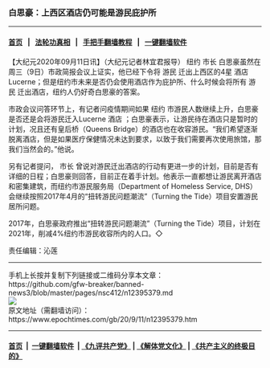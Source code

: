 ### 白思豪：上西区酒店仍可能是游民庇护所
------------------------

#### [首页](https://github.com/gfw-breaker/banned-news3/blob/master/README.md) &nbsp;&nbsp;|&nbsp;&nbsp; [法轮功真相](https://github.com/begood0513/basic/blob/master/README.md)  &nbsp;&nbsp;|&nbsp;&nbsp; [手把手翻墙教程](https://github.com/gfw-breaker/guides/wiki)  &nbsp;&nbsp;|&nbsp;&nbsp; [一键翻墙软件](https://github.com/gfw-breaker/nogfw/blob/master/README.md)  



<div><p>
 【大纪元2020年09月11日讯】（大纪元记者林宜君报导）
 <ok href="https://www.epochtimes.com/gb/tag/%E7%BA%BD%E7%BA%A6.html">
  纽约
 </ok>
 <ok href="https://www.epochtimes.com/gb/tag/%E5%B8%82%E9%95%BF.html">
  市长
 </ok>
 白思豪虽然在周三（9日）市政简报会议上证实，他已经下令将
 <ok href="https://www.epochtimes.com/gb/tag/%E6%B8%B8%E6%B0%91.html">
  游民
 </ok>
 迁出上西区的4星
 <ok href="https://www.epochtimes.com/gb/tag/%E9%85%92%E5%BA%97.html">
  酒店
 </ok>
 Lucerne；但是纽约市未来是否仍会使用酒店作为庇护所、什么时候会将所有
 <ok href="https://www.epochtimes.com/gb/tag/%E6%B8%B8%E6%B0%91.html">
  游民
 </ok>
 迁出酒店，纽约人仍好奇白思豪的答案。
</p>
<p>
 市政会议问答环节上，有记者问疫情期间如果
 <ok href="https://www.epochtimes.com/gb/tag/%E7%BA%BD%E7%BA%A6.html">
  纽约
 </ok>
 市游民人数继续上升，白思豪是否还是会将游民迁入Lucerne
 <ok href="https://www.epochtimes.com/gb/tag/%E9%85%92%E5%BA%97.html">
  酒店
 </ok>
 ；白思豪表示，让游民待在酒店只是暂时的计划，况且还有皇后桥（Queens Bridge）的酒店也在收容游民。“我们希望逐渐脱离酒店，但是如果医疗保健情况未达到要求，以致于我们需要再次使用旅馆，那我们当然会的。”他说。
</p>
<p>
 另有记者提问，
 <ok href="https://www.epochtimes.com/gb/tag/%E5%B8%82%E9%95%BF.html">
  市长
 </ok>
 曾说对游民迁出酒店的行动有更进一步的计划，目前是否有详细的日程；白思豪则回答，目前正在着手计划。他表示一直都想让游民离开酒店和密集建筑，而纽约市游民服务局（Department of Homeless Service, DHS）会继续按照2017年4月的“扭转游民问题潮流”（Turning the Tide）项目安置游民居所问题。
</p>
<p>
 2017年，白思豪政府推出“扭转游民问题潮流”（Turning the Tide）项目，计划在2021年，削减4%纽约市游民收容所内的人口。◇
</p>
<p>
 责任编辑：沁莲
</p>
</div>
<hr/>
手机上长按并复制下列链接或二维码分享本文章：<br/>
https://github.com/gfw-breaker/banned-news3/blob/master/pages/nsc412/n12395379.md <br/>
<a href='https://github.com/gfw-breaker/banned-news3/blob/master/pages/nsc412/n12395379.md'><img src='https://github.com/gfw-breaker/banned-news3/blob/master/pages/nsc412/n12395379.md.png'/></a> <br/>
原文地址（需翻墙访问）：https://www.epochtimes.com/gb/20/9/11/n12395379.htm


------------------------
#### [首页](https://github.com/gfw-breaker/banned-news3/blob/master/README.md) &nbsp;|&nbsp; [一键翻墙软件](https://github.com/gfw-breaker/nogfw/blob/master/README.md) &nbsp;| [《九评共产党》](https://github.com/gfw-breaker/9ping.md/blob/master/README.md#九评之一评共产党是什么) | [《解体党文化》](https://github.com/gfw-breaker/jtdwh.md/blob/master/README.md) | [《共产主义的终极目的》](https://github.com/gfw-breaker/gczydzjmd.md/blob/master/README.md)


<img src='http://gfw-breaker.win/banned-news3/pages/nsc412/n12395379.md' width='0px' height='0px'/>